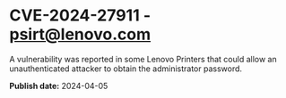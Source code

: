 # CVE-2024-27911 - psirt@lenovo.com

A vulnerability was reported in some Lenovo Printers that could allow an unauthenticated attacker to obtain the administrator password.

**Publish date:** 2024-04-05
